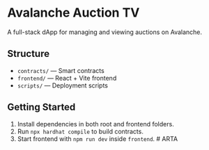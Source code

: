 # Avalanche Auction TV

A full-stack dApp for managing and viewing auctions on Avalanche.

## Structure
- `contracts/` — Smart contracts
- `frontend/` — React + Vite frontend
- `scripts/` — Deployment scripts

## Getting Started
1. Install dependencies in both root and frontend folders.
2. Run `npx hardhat compile` to build contracts.
3. Start frontend with `npm run dev` inside `frontend`.
#   A R T A  
 